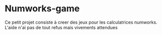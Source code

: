 # Numworks-game
Ce petit projet consiste à creer des jeux pour les calculatrices numworks. L'aide n'ai pas de tout refus mais vivements attendues
